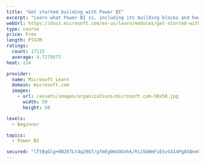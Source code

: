```yaml
---
title: "Get started building with Power BI"
excerpt: "Learn what Power BI is, including its building blocks and how they work together."
webUrl: https://docs.microsoft.com/en-us/learn/modules/get-started-with-power-bi/
type: course
price: Free
length: PT47M
ratings:
  count: 17115
  average: 4.7279577
heat: 114

provider:
  name: Microsoft Learn
  domain: microsoft.com
  images:
    - url: /assets/images/organizations/microsoft.com-50x50.jpg
      width: 50
      height: 50

levels:
  - Beginner

topics:
  - Power BI

secured: "lTtBqGlg+0N26TLt4q29bT/gfmEg0WzOGnhk/RiJ5GWmFiESvS414PgA5QneBBJVUOxUQsCauDoifIslHm1SbKgeGuK5zbPVFDvU8ASxhxzJTPJ/XhqePmsTuGlaXmngxKhEzuE/oQgic0efNwSwJZbsISfoF3EPU4SDOWzCLBuL74fzuFJ+Bdx/T2b33IL4G12HfvhtzbkA584Q/qHkRax/uv5aC9cSkivl1IJbRo+oThOewL3zufNAxRfmTAOwTg8jM8dbYXiUO0pgNWTewO+ppQq1Wo4JSvdCT5koxvkQc9WzrvNLcXolVtRLJ2AS5dABVYc+pkIQrNP2B4/sS8hScKgTRZ9HlWHAIVnV1j5c2HpZQMQ7HS9G4VcK72P7eXKM+QfPOMj/gOseoWBLVo5n1VCGlUmUjFNzHDTTDAYBw74L+gohhqzE5+QSoN9v;CPJdkMGD9JuWefISqC5I4g=="
---
```


